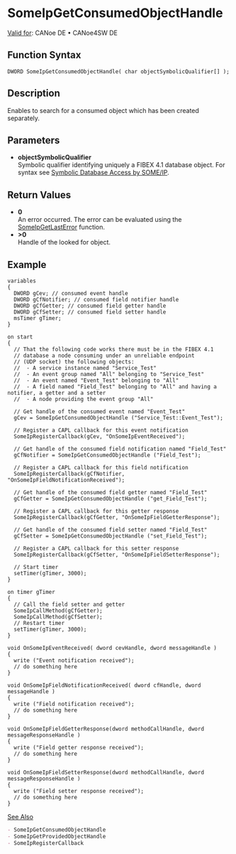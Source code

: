 # SomeIpGetConsumedObjectHandle

[Valid for](../../../../Shared/FeatureAvailability.md):  CANoe DE • CANoe4SW DE

## Function Syntax

```plaintext
DWORD SomeIpGetConsumedObjectHandle( char objectSymbolicQualifier[] );
```

## Description

Enables to search for a consumed object which has been created separately.

## Parameters

- **objectSymbolicQualifier**  
  Symbolic qualifier identifying uniquely a FIBEX 4.1 database object. For syntax see [Symbolic Database Access by SOME/IP](../../../../CANoeCANalyzer/Ethernet/ILSomeIP/ILSomeIPConfigFromDataBase.md).

## Return Values

- **0**  
  An error occurred. The error can be evaluated using the [SomeIpGetLastError](CAPLfunctionSomeIpGetLastError.md) function.
- **>0**  
  Handle of the looked for object.

## Example

```plaintext
variables
{
  DWORD gCev; // consumed event handle
  DWORD gCfNotifier; // consumed field notifier handle
  DWORD gCfGetter; // consumed field getter handle
  DWORD gCfSetter; // consumed field setter handle
  msTimer gTimer;
}

on start
{
  // That the following code works there must be in the FIBEX 4.1
  // database a node consuming under an unreliable endpoint
  // (UDP socket) the following objects:
  //  - A service instance named "Service_Test"
  //  - An event group named "All" belonging to "Service_Test"
  //  - An event named "Event_Test" belonging to "All"
  //  - A field named "Field_Test" belonging to "All" and having a notifier, a getter and a setter
  //  - A node providing the event group "All"

  // Get handle of the consumed event named "Event_Test"
  gCev = SomeIpGetConsumedObjectHandle ("Service_Test::Event_Test");

  // Register a CAPL callback for this event notification
  SomeIpRegisterCallback(gCev, "OnSomeIpEventReceived");

  // Get handle of the consumed field notification named "Field_Test"
  gCfNotifier = SomeIpGetConsumedObjectHandle ("Field_Test");

  // Register a CAPL callback for this field notification
  SomeIpRegisterCallback(gCfNotifier, "OnSomeIpFieldNotificationReceived");

  // Get handle of the consumed field getter named "Field_Test"
  gCfGetter = SomeIpGetConsumedObjectHandle ("get_Field_Test");

  // Register a CAPL callback for this getter response
  SomeIpRegisterCallback(gCfGetter, "OnSomeIpFieldGetterResponse");

  // Get handle of the consumed field setter named "Field_Test"
  gCfSetter = SomeIpGetConsumedObjectHandle ("set_Field_Test");

  // Register a CAPL callback for this setter response
  SomeIpRegisterCallback(gCfSetter, "OnSomeIpFieldSetterResponse");

  // Start timer
  setTimer(gTimer, 3000);
}

on timer gTimer
{
  // Call the field setter and getter
  SomeIpCallMethod(gCfGetter);
  SomeIpCallMethod(gCfSetter);
  // Restart timer
  setTimer(gTimer, 3000);
}

void OnSomeIpEventReceived( dword cevHandle, dword messageHandle )
{
  write ("Event notification received");
  // do something here
}

void OnSomeIpFieldNotificationReceived( dword cfHandle, dword messageHandle )
{
  write ("Field notification received");
  // do something here
}

void OnSomeIpFieldGetterResponse(dword methodCallHandle, dword messageResponseHandle )
{
  write ("Field getter response received");
  // do something here
}

void OnSomeIpFieldSetterResponse(dword methodCallHandle, dword messageResponseHandle )
{
  write ("Field setter response received");
  // do something here
}
```

[See Also](javascript:void(0);)

```markdown
- SomeIpGetConsumedObjectHandle
- SomeIpGetProvidedObjectHandle
- SomeIpRegisterCallback
```
